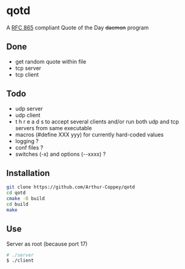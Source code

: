 # qotd
A [RFC 865](https://datatracker.ietf.org/doc/html/rfc865) compliant Quote of the Day ~~daemon~~ program

## Done
* get random quote within file
* tcp server
* tcp client

## Todo
* udp server
* udp client
* t h r e a d s to accept several clients and/or run both udp and tcp servers from same executable
* macros (#define XXX yyy) for currently hard-coded values
* logging ?
* conf files ?
* switches (-x) and options (--xxxx) ?

## Installation

```sh
git clone https://github.com/Arthur-Coppey/qotd
cd qotd
cmake -B build
cd build
make
```

## Use
Server as root (because port 17)
```sh
# ./server
$ ./client
```

